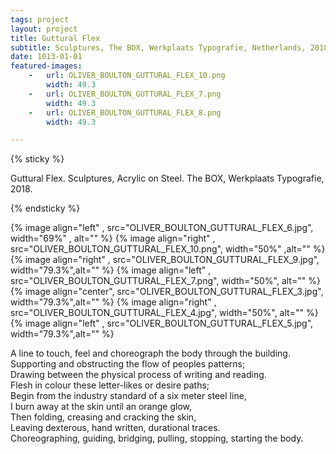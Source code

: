 ```yaml
---
tags: project
layout: project
title: Guttural Flex
subtitle: Sculptures, The BOX, Werkplaats Typografie, Netherlands, 2018.
date: 1013-01-01
featured-images:
    -   url: OLIVER_BOULTON_GUTTURAL_FLEX_10.png
        width: 49.3
    -   url: OLIVER_BOULTON_GUTTURAL_FLEX_7.png
        width: 49.3
    -   url: OLIVER_BOULTON_GUTTURAL_FLEX_8.png
        width: 49.3

---
```


{% sticky %}

Guttural Flex. Sculptures, Acrylic on Steel. The BOX, Werkplaats Typografie, 2018.

{% endsticky %}

{% image align="left"  , src="OLIVER_BOULTON_GUTTURAL_FLEX_6.jpg", width="69%" , alt="" %}
{% image align="right" , src="OLIVER_BOULTON_GUTTURAL_FLEX_10.png", width="50%" ,alt="" %}
{% image align="right" , src="OLIVER_BOULTON_GUTTURAL_FLEX_9.jpg", width="79.3%",alt="" %}
{% image align="left"  , src="OLIVER_BOULTON_GUTTURAL_FLEX_7.png", width="50%",  alt="" %}
{% image align="center", src="OLIVER_BOULTON_GUTTURAL_FLEX_3.jpg", width="79.3%",alt="" %}
{% image align="right" , src="OLIVER_BOULTON_GUTTURAL_FLEX_4.jpg", width="50%",  alt="" %}
{% image align="left"  , src="OLIVER_BOULTON_GUTTURAL_FLEX_5.jpg", width="79.3%",alt="" %}

A line to touch, feel and choreograph the body through the building.  
Supporting and obstructing the flow of peoples patterns;  
Drawing between the physical process of writing and reading.  
Flesh in colour these letter-likes or desire paths;  
Begin from the industry standard of a six meter steel line,  
I burn away at the skin until an orange glow,  
Then folding, creasing and cracking the skin,  
Leaving dexterous, hand written, durational traces.  
Choreographing, guiding, bridging, pulling, stopping, starting the body.